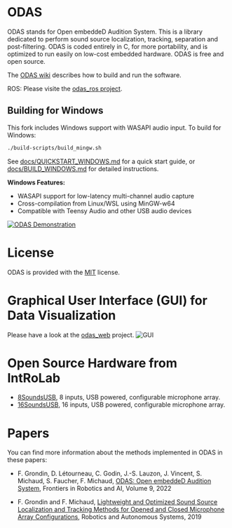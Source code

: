 ODAS 
====

ODAS stands for Open embeddeD Audition System. This is a library dedicated to perform sound source localization, tracking, separation and post-filtering. ODAS is coded entirely in C, for more portability, and is optimized to run easily on low-cost embedded hardware. ODAS is free and open source.

The [ODAS wiki](https://github.com/introlab/odas/wiki) describes how to build and run the software.

ROS: Please visite the [odas_ros project](https://github.com/introlab/odas_ros).

## Building for Windows

This fork includes Windows support with WASAPI audio input. To build for Windows:

```bash
./build-scripts/build_mingw.sh
```

See [docs/QUICKSTART_WINDOWS.md](docs/QUICKSTART_WINDOWS.md) for a quick start guide, or [docs/BUILD_WINDOWS.md](docs/BUILD_WINDOWS.md) for detailed instructions.

**Windows Features:**
- WASAPI support for low-latency multi-channel audio capture
- Cross-compilation from Linux/WSL using MinGW-w64
- Compatible with Teensy Audio and other USB audio devices

[![ODAS Demonstration](https://img.youtube.com/vi/n7y2rLAnd5I/0.jpg)](https://youtu.be/n7y2rLAnd5I)

# License

ODAS is provided with the [MIT](LICENSE) license.

# Graphical User Interface (GUI) for Data Visualization

Please have a look at the [odas_web](https://github.com/introlab/odas_web) project.
![GUI](https://github.com/introlab/odas_web/blob/master/screenshots/live_data.png)


# Open Source Hardware from IntRoLab

* [8SoundsUSB](https://sourceforge.net/projects/eightsoundsusb/), 8 inputs, USB powered, configurable microphone array.
* [16SoundsUSB](https://github.com/introlab/16SoundsUSB), 16 inputs, USB powered, configurable microphone array.

# Papers

You can find more information about the methods implemented in ODAS in these papers:

* F. Grondin, D. Létourneau, C. Godin, J.-S. Lauzon, J. Vincent, S. Michaud, S. Faucher, F. Michaud, [ODAS: Open embeddeD Audition System](https://www.frontiersin.org/article/10.3389/frobt.2022.854444), Frontiers in Robotics and AI, Volume 9, 2022 

* F. Grondin and F. Michaud, [Lightweight and Optimized Sound Source Localization and Tracking Methods for Opened and Closed Microphone Array Configurations](https://arxiv.org/pdf/1812.00115), Robotics and Autonomous Systems, 2019 

